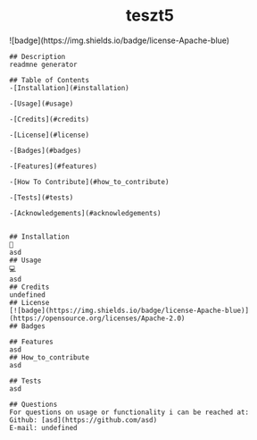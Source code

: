  <h1 align="center"> teszt5 </h1> 
    ![badge](https://img.shields.io/badge/license-Apache-blue)

    ## Description
    readmne generator

    ## Table of Contents
    -[Installation](#installation)

    -[Usage](#usage)

    -[Credits](#credits)

    -[License](#license)

    -[Badges](#badges)

    -[Features](#features)

    -[How To Contribute](#how_to_contribute)

    -[Tests](#tests)

    -[Acknowledgements](#acknowledgements)


    ## Installation
    💾
    asd
    ## Usage
    💻
    asd
    ## Credits
    undefined
    ## License
    [![badge](https://img.shields.io/badge/license-Apache-blue)](https://opensource.org/licenses/Apache-2.0)
    ## Badges

    ## Features
    asd
    ## How_to_contribute
    asd

    ## Tests
    asd

    ## Questions
    For questions on usage or functionality i can be reached at:
    Github: [asd](https://github.com/asd)
    E-mail: undefined
    
